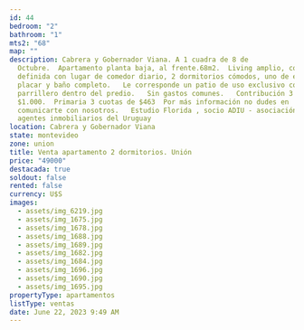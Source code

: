 ```yaml
---
id: 44
bedroom: "2"
bathroom: "1"
mts2: "68"
map: ""
description: Cabrera y Gobernador Viana. A 1 cuadra de 8 de
  Octubre.  Apartamento planta baja, al frente.68m2.  Living amplio, cocina
  definida con lugar de comedor diario, 2 dormitorios cómodos, uno de ellos con
  placar y baño completo.   Le corresponde un patio de uso exclusivo con
  parrillero dentro del predio.   Sin gastos comunes.   Contribución 3 cuotas de
  $1.000.  Primaria 3 cuotas de $463  Por más información no dudes en
  comunicarte con nosotros.   Estudio Florida , socio ADIU - asociación de
  agentes inmobiliarios del Uruguay
location: Cabrera y Gobernador Viana
state: montevideo
zone: union
title: Venta apartamento 2 dormitorios. Unión
price: "49000"
destacada: true
soldout: false
rented: false
currency: U$S
images:
  - assets/img_6219.jpg
  - assets/img_1675.jpg
  - assets/img_1678.jpg
  - assets/img_1688.jpg
  - assets/img_1689.jpg
  - assets/img_1682.jpg
  - assets/img_1684.jpg
  - assets/img_1696.jpg
  - assets/img_1690.jpg
  - assets/img_1695.jpg
propertyType: apartamentos
listType: ventas
date: June 22, 2023 9:49 AM
---
```

